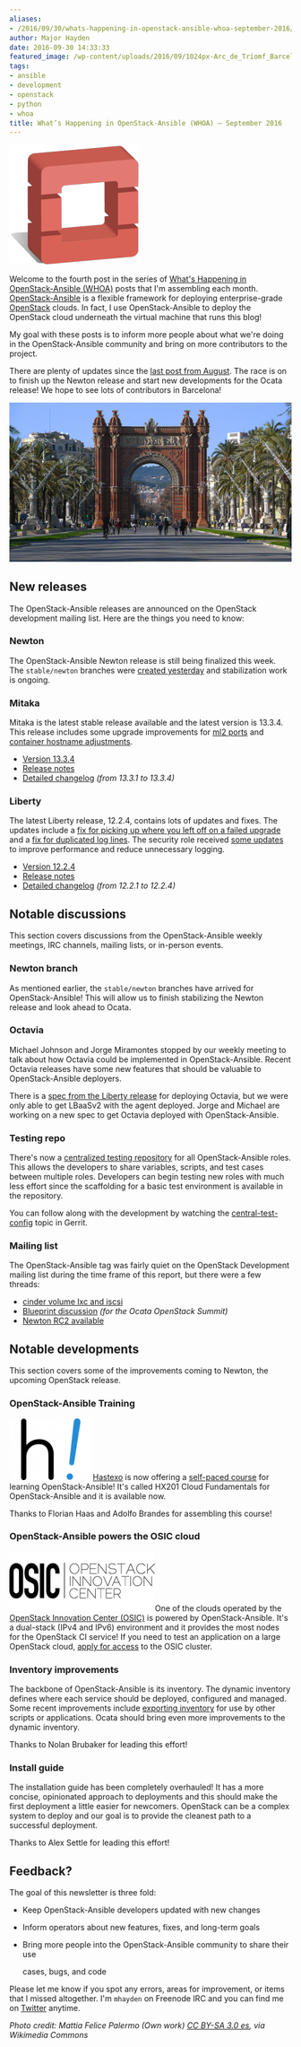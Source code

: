 ```yaml
---
aliases:
- /2016/09/30/whats-happening-in-openstack-ansible-whoa-september-2016/
author: Major Hayden
date: 2016-09-30 14:33:33
featured_image: /wp-content/uploads/2016/09/1024px-Arc_de_Triomf_Barcelona.jpg
tags:
- ansible
- development
- openstack
- python
- whoa
title: What’s Happening in OpenStack-Ansible (WHOA) – September 2016
---
```


![1]

Welcome to the fourth post in the series of [What's Happening in OpenStack-Ansible (WHOA)][2] posts that I'm assembling each month. [OpenStack-Ansible][3] is a flexible framework for deploying enterprise-grade [OpenStack][4] clouds. In fact, I use OpenStack-Ansible to deploy the OpenStack cloud underneath the virtual machine that runs this blog!

My goal with these posts is to inform more people about what we're doing in the OpenStack-Ansible community and bring on more contributors to the project.

There are plenty of updates since the [last post from August][5]. The race is on to finish up the Newton release and start new developments for the Ocata release! We hope to see lots of contributors in Barcelona!

![6]

## New releases

The OpenStack-Ansible releases are announced on the OpenStack development mailing list. Here are the things you need to know:

### Newton

The OpenStack-Ansible Newton release is still being finalized this week. The `stable/newton` branches were [created yesterday][7] and stabilization work is ongoing.

### Mitaka

Mitaka is the latest stable release available and the latest version is 13.3.4. This release includes some upgrade improvements for [ml2 ports][8] and [container hostname adjustments][9].

  * [Version 13.3.4][10]
  * [Release notes][11]
  * [Detailed changelog][12] _(from 13.3.1 to 13.3.4)_

### Liberty

The latest Liberty release, 12.2.4, contains lots of updates and fixes. The updates include a [fix for picking up where you left off on a failed upgrade][13] and a [fix for duplicated log lines][14]. The security role received [some updates][15] to improve performance and reduce unnecessary logging.

  * [Version 12.2.4][16]
  * [Release notes][17]
  * [Detailed changelog][18] _(from 12.2.1 to 12.2.4)_

## Notable discussions

This section covers discussions from the OpenStack-Ansible weekly meetings, IRC channels, mailing lists, or in-person events.

### Newton branch

As mentioned earlier, the `stable/newton` branches have arrived for OpenStack-Ansible! This will allow us to finish stabilizing the Newton release and look ahead to Ocata.

### Octavia

Michael Johnson and Jorge Miramontes stopped by our weekly meeting to talk about how Octavia could be implemented in OpenStack-Ansible. Recent Octavia releases have some new features that should be valuable to OpenStack-Ansible deployers.

There is a [spec from the Liberty release][19] for deploying Octavia, but we were only able to get LBaaSv2 with the agent deployed. Jorge and Michael are working on a new spec to get Octavia deployed with OpenStack-Ansible.

### Testing repo

There's now a [centralized testing repository][20] for all OpenStack-Ansible roles. This allows the developers to share variables, scripts, and test cases between multiple roles. Developers can begin testing new roles with much less effort since the scaffolding for a basic test environment is available in the repository.

You can follow along with the development by watching the [central-test-config][21] topic in Gerrit.

### Mailing list

The OpenStack-Ansible tag was fairly quiet on the OpenStack Development mailing list during the time frame of this report, but there were a few threads:

  * [cinder volume lxc and iscsi][22]
  * [Blueprint discussion][23] _(for the Ocata OpenStack Summit)_
  * [Newton RC2 available][24]

## Notable developments

This section covers some of the improvements coming to Newton, the upcoming OpenStack release.

### OpenStack-Ansible Training

[<img src="/wp-content/uploads/2016/09/hastexo-logo-e1475245310720.png" alt="Hastexo logo" width="149" height="110" class="alignright size-full wp-image-6482" />][25][Hastexo][26] is now offering a [self-paced course][27] for learning OpenStack-Ansible! It's called HX201 Cloud Fundamentals for OpenStack-Ansible and it is available now.

Thanks to Florian Haas and Adolfo Brandes for assembling this course!

### OpenStack-Ansible powers the OSIC cloud

[<img src="/wp-content/uploads/2016/09/OSIC-Logo.png" alt="OpenStack Innovation Center" width="260" height="107" class="alignright size-full wp-image-6487" />][29]One of the clouds operated by the [OpenStack Innovation Center (OSIC)][30] is powered by OpenStack-Ansible. It's a dual-stack (IPv4 and IPv6) environment and it provides the most nodes for the OpenStack CI service! If you need to test an application on a large OpenStack cloud, [apply for access][31] to the OSIC cluster.

### Inventory improvements

The backbone of OpenStack-Ansible is its inventory. The dynamic inventory defines where each service should be deployed, configured and managed. Some recent improvements include [exporting inventory][32] for use by other scripts or applications. Ocata should bring even more improvements to the dynamic inventory.

Thanks to Nolan Brubaker for leading this effort!

### Install guide

The installation guide has been completely overhauled! It has a more concise, opinionated approach to deployments and this should make the first deployment a little easier for newcomers. OpenStack can be a complex system to deploy and our goal is to provide the cleanest path to a successful deployment.

Thanks to Alex Settle for leading this effort!

## Feedback?

The goal of this newsletter is three fold:

  * Keep OpenStack-Ansible developers updated with new changes
  * Inform operators about new features, fixes, and long-term goals
  * Bring more people into the OpenStack-Ansible community to share their use

    cases, bugs, and code

Please let me know if you spot any errors, areas for improvement, or items that I missed altogether. I'm `mhayden` on Freenode IRC and you can find me on [Twitter][33] anytime.

_Photo credit: Mattia Felice Palermo (Own work) [CC BY-SA 3.0 es][34], via Wikimedia Commons_

 [1]: /wp-content/uploads/2011/11/openstack-justheo.png
 [2]: /tags/whoa/
 [3]: https://wiki.openstack.org/wiki/OpenStackAnsible
 [4]: http://openstack.org
 [5]: /2016/08/23/whats-happening-in-openstack-ansible-whoa-august-2016/
 [6]: /wp-content/uploads/2016/09/1024px-Arc_de_Triomf_Barcelona.jpg
 [7]: https://review.openstack.org/#/c/379590/
 [8]: https://review.openstack.org/#/c/366169/
 [9]: https://review.openstack.org/#/c/360539/
 [10]: https://review.openstack.org/379499
 [11]: http://docs.openstack.org/releasenotes/openstack-ansible/mitaka.html
 [12]: https://gist.github.com/anonymous/3880b24f381d7d4d31be036ef820c21e
 [13]: https://review.openstack.org/#/c/360385/
 [14]: https://review.openstack.org/#/c/368066/
 [15]: https://gist.github.com/anonymous/9fe1f5110e2d8f7c1d148d4b6968b5a9#openstack-ansible-security
 [16]: https://review.openstack.org/379505/
 [17]: http://docs.openstack.org/releasenotes/openstack-ansible/liberty.html
 [18]: https://gist.github.com/anonymous/9fe1f5110e2d8f7c1d148d4b6968b5a9
 [19]: http://specs.openstack.org/openstack/openstack-ansible-specs/specs/mitaka/lbaasv2.html
 [20]: https://github.com/openstack/openstack-ansible-tests
 [21]: https://review.openstack.org/#/q/topic:central-test-config
 [22]: http://lists.openstack.org/pipermail/openstack-dev/2016-September/103671.html
 [23]: http://lists.openstack.org/pipermail/openstack-dev/2016-September/104813.html
 [24]: http://lists.openstack.org/pipermail/openstack-dev/2016-September/104807.html
 [25]: /wp-content/uploads/2016/09/hastexo-logo-e1475245310720.png
 [26]: https://www.hastexo.com/
 [27]: https://www.hastexo.com/resources/news-releases/hx201-ansible
 [29]: /wp-content/uploads/2016/09/OSIC-Logo.png
 [30]: https://osic.org/
 [31]: https://osic.org/clusters
 [32]: https://review.openstack.org/#/c/371798/
 [33]: https://twitter.com/majorhayden
 [34]: http://creativecommons.org/licenses/by-sa/3.0/es/deed.en